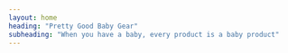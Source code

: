 ```yaml
---
layout: home
heading: "Pretty Good Baby Gear"
subheading: "When you have a baby, every product is a baby product"
---
```

